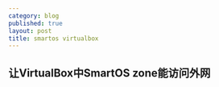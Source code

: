 ```yaml
---
category: blog
published: true
layout: post
title: smartos virtualbox
---
```


## 让VirtualBox中SmartOS zone能访问外网


